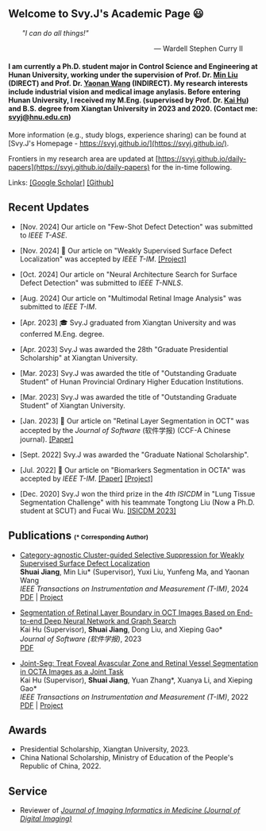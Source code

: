 ## Welcome to Svy.J's Academic Page &#128515;

&nbsp;&nbsp;&nbsp;&nbsp;&nbsp;&nbsp; *"I can do all things!"* 

<p align="right"> — Wardell Stephen Curry II &nbsp;&nbsp;&nbsp;&nbsp;&nbsp;&nbsp;&nbsp;</p>

#### I am currently a Ph.D. student major in Control Science and Engineering at Hunan University, working under the supervision of Prof. Dr. [Min Liu](http://eeit.hnu.edu.cn/info/1291/5218.htm) (DIRECT) and Prof. Dr. [Yaonan Wang](http://eeit.hnu.edu.cn/info/1277/4490.htm) (INDIRECT). My research interests include industrial vision and medical image anylasis. Before entering Hunan University, I received my M.Eng. (supervised by Prof. Dr. [Kai Hu](https://jwxy.xtu.edu.cn/info/1147/2508.htm)) and B.S. degree from Xiangtan University in 2023 and 2020. (Contact me: svyj@hnu.edu.cn)

More information (e.g., study blogs, experience sharing) can be found at [Svy.J's Homepage - https://svyj.github.io/](https://svyj.github.io/).

Frontiers in my research area are updated at [https://svyj.github.io/daily-papers](https://svyj.github.io/daily-papers) for the in-time following.

Links: [[Google Scholar]](https://scholar.google.com/citations?user=9yWuLtsAAAAJ)  [[Github]](https://github.com/SvyJ)  

## Recent Updates
- [Nov. 2024] Our article on "Few-Shot Defect Detection" was submitted to _IEEE T-ASE_.
  
- [Nov. 2024] &#127881; Our article on "Weakly Supervised Surface Defect Localization" was accepted by _IEEE T-IM_. [[Project]](https://svyj.github.io/CSS/)
  
- [Oct. 2024] Our article on "Neural Architecture Search for Surface Defect Detection" was submitted to _IEEE T-NNLS_.
  
- [Aug. 2024] Our article on "Multimodal Retinal Image Analysis" was submitted to _IEEE T-IM_.
  
- [Apr. 2023] &#127891; Svy.J graduated from Xiangtan University and was conferred M.Eng. degree.
  
- [Apr. 2023] Svy.J was awarded the 28th "Graduate Presidential Scholarship" at Xiangtan University.

- [Mar. 2023] Svy.J was awarded the title of "Outstanding Graduate Student" of Hunan Provincial Ordinary Higher Education Institutions.
  
- [Mar. 2023] Svy.J was awarded the title of "Outstanding Graduate Student" of Xiangtan University.
  
- [Jan. 2023] &#127881; Our article on "Retinal Layer Segmentation in OCT" was accepted by the _Journal of Software_ (软件学报) (CCF-A Chinese journal). [[Paper]](https://www.jos.org.cn/jos/article/abstract/6895)
  
<!-- - [Oct. 2022] Svy.J was awarded the "Special Academic Scholarship" again with the rank of 1/70. -->
  
- [Sept. 2022] Svy.J was awarded the "Graduate National Scholarship".
  
- [Jul. 2022] &#127881; Our article on "Biomarkers Segmentation in OCTA" was accepted by _IEEE T-IM_. [[Paper]](https://ieeexplore.ieee.org/document/9837090) [[Project]](https://svyj.github.io/Joint-Seg/)
  
<!-- - [Oct. 2021] Svy.J was awarded the "Xinhualian Group Education Scholarship". -->
  
<!-- - [Oct. 2021] Svy.J was awarded the "Special Academic Scholarship" with the rank of 1/70. -->
  
- [Dec. 2020] Svy.J won the third prize in the _4th ISICDM_ in "Lung Tissue Segmentation Challenge" with his teammate Tongtong Liu (Now a Ph.D. student at SCUT) and Fucai Wu. [[ISICDM 2023]](https://svyj.github.io/2022/07/05/017-ISICDM2020)
  
<!-- - [Oct. 2020] Svy.J was awarded the "First Class Academic Scholarship" with the rank of 1/70. -->


## Publications <span style="font-size: 12px;">(* Corresponding Author)</span>
- [Category-agnostic Cluster-guided Selective Suppression for Weakly Supervised Surface Defect Localization](https://ieeexplore.ieee.org)<br>
  **Shuai Jiang**, Min Liu* (Supervisor), Yuxi Liu, Yunfeng Ma, and Yaonan Wang<br>
  _IEEE Transactions on Instrumentation and Measurement (T-IM)_, 2024<br>
  [PDF](https://ieeexplore.ieee.org) | [Project](https://svyj.github.io/CSS/)

- [Segmentation of Retinal Layer Boundary in OCT Images Based on End-to-end Deep Neural Network and Graph Search](https://www.jos.org.cn/jos/article/abstract/6895)<br>
  Kai Hu (Supervisor), **Shuai Jiang**, Dong Liu, and Xieping Gao*<br>
  _Journal of Software (软件学报)_, 2023<br>
  [PDF](https://www.jos.org.cn/jos/article/abstract/6895)

- [Joint-Seg: Treat Foveal Avascular Zone and Retinal Vessel Segmentation in OCTA Images as a Joint Task](https://ieeexplore.ieee.org/document/9837090)<br>
  Kai Hu (Supervisor), **Shuai Jiang**, Yuan Zhang*, Xuanya Li, and Xieping Gao*<br>
  _IEEE Transactions on Instrumentation and Measurement (T-IM)_, 2022<br>
  [PDF](https://ieeexplore.ieee.org/document/9837090) | [Project](https://svyj.github.io/Joint-Seg/)

## Awards
- Presidential Scholarship, Xiangtan University, 2023.
- China National Scholarship, Ministry of Education of the People's Republic of China, 2022.

## Service
- Reviewer of [_Journal of Imaging Informatics in Medicine (Journal of Digital Imaging)_](https://link.springer.com/journal/10278)
